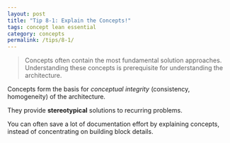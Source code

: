 ```yaml
---
layout: post
title: "Tip 8-1: Explain the Concepts!"
tags: concept lean essential
category: concepts
permalink: /tips/8-1/
---
```


>Concepts often contain the most fundamental solution approaches. Understanding
these concepts is prerequisite for understanding the architecture.

Concepts form the basis for _conceptual integrity_ (consistency, homogeneity) of the architecture.

They provide **stereotypical** solutions to recurring problems.

You can often save a lot of documentation effort by explaining concepts, instead of concentrating on building block details.
